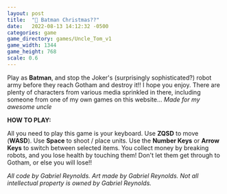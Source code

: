 ```yaml
---
layout: post
title:  "🎄 Batman Christmas??"
date:   2022-08-13 14:12:32 -0500
categories: game
game_directory: games/Uncle_Tom_v1
game_width: 1344
game_height: 768
scale: 0.6
---
```


Play as **Batman**, and stop the Joker's (surprisingly sophisticated?) robot army before they reach Gotham and destroy it!! I hope you enjoy. There are plenty of characters from various media sprinkled in there, including someone from one of my own games on this website...
*Made for my awesome uncle*


**HOW TO PLAY:**

All you need to play this game is your keyboard. Use **ZQSD** to move (**WASD**). Use **Space** to shoot / place units. Use the **Number Keys** or **Arrow Keys** to switch between selected items. You collect money by breaking robots, and you lose health by touching them! Don't let them get through to Gotham, or else you will lose!!

*All code by Gabriel Reynolds. Art made by Gabriel Reynolds. Not all intellectual property is owned by Gabriel Reynolds.*